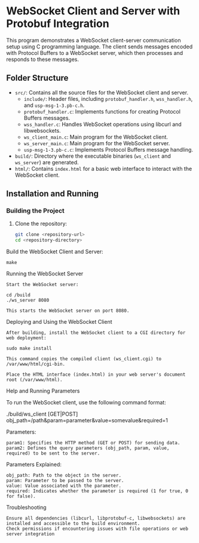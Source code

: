 # WebSocket Client and Server with Protobuf Integration

This program demonstrates a WebSocket client-server communication setup using C programming language. The client sends messages encoded with Protocol Buffers to a WebSocket server, which then processes and responds to these messages.

## Folder Structure

- `src/`: Contains all the source files for the WebSocket client and server.
  - `include/`: Header files, including `protobuf_handler.h`, `wss_handler.h`, and `usp-msg-1-3.pb-c.h`.
  - `protobuf_handler.c`: Implements functions for creating Protocol Buffers messages.
  - `wss_handler.c`: Handles WebSocket operations using libcurl and libwebsockets.
  - `ws_client_main.c`: Main program for the WebSocket client.
  - `ws_server_main.c`: Main program for the WebSocket server.
  - `usp-msg-1-3.pb-c.c`: Implements Protocol Buffers message handling.
- `build/`: Directory where the executable binaries (`ws_client` and `ws_server`) are generated.
- `html/`: Contains `index.html` for a basic web interface to interact with the WebSocket client.

## Installation and Running

### Building the Project

1. Clone the repository:

   ```bash
   git clone <repository-url>
   cd <repository-directory>
Build the WebSocket Client and Server:

    make

Running the WebSocket Server

    Start the WebSocket server:

    cd /build
    ./ws_server 8080

    This starts the WebSocket server on port 8080.

Deploying and Using the WebSocket Client

    After building, install the WebSocket client to a CGI directory for web deployment:

    sudo make install

    This command copies the compiled client (ws_client.cgi) to /var/www/html/cgi-bin.

    Place the HTML interface (index.html) in your web server's document root (/var/www/html).

Help and Running Parameters

To run the WebSocket client, use the following command format:

./build/ws_client [GET|POST] obj_path=/path&param=parameter&value=somevalue&required=1

Parameters:

    param1: Specifies the HTTP method (GET or POST) for sending data.
    param2: Defines the query parameters (obj_path, param, value, required) to be sent to the server.

Parameters Explained:

    obj_path: Path to the object in the server.
    param: Parameter to be passed to the server.
    value: Value associated with the parameter.
    required: Indicates whether the parameter is required (1 for true, 0 for false).

Troubleshooting

    Ensure all dependencies (libcurl, libprotobuf-c, libwebsockets) are installed and accessible to the build environment.
    Check permissions if encountering issues with file operations or web server integration
